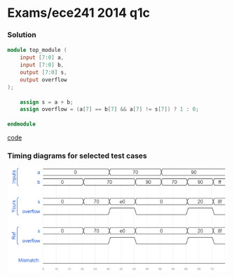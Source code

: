 # Exams/ece241 2014 q1c
### Solution
```Verilog
module top_module (
    input [7:0] a,
    input [7:0] b,
    output [7:0] s,
    output overflow
);
 
	assign s = a + b;
	assign overflow = (a[7] == b[7] && a[7] != s[7]) ? 1 : 0;

endmodule
```
[code](./70.v)

### Timing diagrams for selected test cases
![result](./result.png)